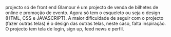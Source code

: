 projecto só de front end
Glamour é um projecto de venda de bilhetes de online e promoção de evento.
Agora só tem o esqueleto ou seja o design (HTML, CSS e JAVASCRIPT).
A maior dificuldade de seguir com o projecto (fazer outras telas) é o design das outras telas, neste caso, falta inspiração.
O projecto tem tela de login, sign up, feed news e perfil.
